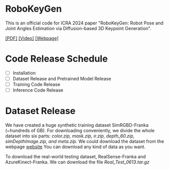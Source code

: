 # RoboKeyGen
This is an official code for ICRA 2024 paper "RoboKeyGen: Robot Pose and Joint Angles Estimation via Diffusion-based 3D Keypoint Generation".

[\[PDF\]](https://arxiv.org/pdf/2403.18259) [\[Video\]](https://www.youtube.com/watch?v=oD1pSinGJqM) [\[Webpage\]](https://nimolty.github.io/Robokeygen/)

# Code Release Schedule
- [ ] Installation
- [ ] Dataset Release and Pretrained Model Release
- [ ] Training Code Release
- [ ] Inference Code Release

# Dataset Release
We have created a huge synthetic training dataset SimRGBD-Franka (~hundreds of GB). For downloading conveniently, we divide the whole dataset into six parts: *color.zip, mask.zip, ir.zip, depth_60.zip, simDepthImage.zip, and meta.zip*. We could download the dataset from the webpage [website](https://mirrors.pku.edu.cn/dl-release/SGTAPose_CVPR2023) You can download any kind of data as you want.

To download the real-world testing dataset, RealSense-Franka and AzureKinect-Franka. We can download the file *Real_Test_0613.tar.gz*
